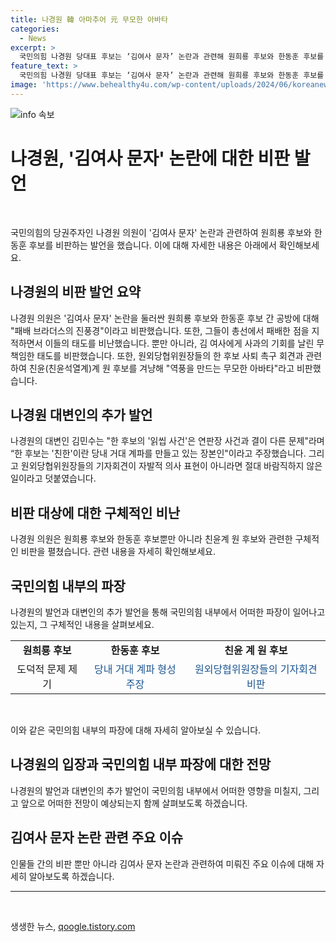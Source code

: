 ```yaml
---
title: 나경원 韓 아마추어 元 무모한 아바타
categories:
  - News
excerpt: >
  국민의힘 나경원 당대표 후보는 ‘김여사 문자’ 논란과 관련해 원희룡 후보와 한동훈 후보를 비판했다. 나 후보는 총선에서 패배한 두 후보를 거론하며, 김여사에게 대한 책임을 회피한 것으로 지적했다. 또한, 원외당협위원장들이 한 후보 사퇴 촉구 회견을 추진한 것과 관련, 친윤(친윤석열계)계 원 후보를 겨냥해 비판했다. 한 후보의 읽씹 사건은 연판장 사건과 결이 다른 문제라며, 계파 간 갈등을 지적했다.
feature_text: >
  국민의힘 나경원 당대표 후보는 ‘김여사 문자’ 논란과 관련해 원희룡 후보와 한동훈 후보를 비판했다. 나 후보는 총선에서 패배한 두 후보를 거론하며, 김여사에게 대한 책임을 회피한 것으로 지적했다. 또한, 원외당협위원장들이 한 후보 사퇴 촉구 회견을 추진한 것과 관련, 친윤(친윤석열계)계 원 후보를 겨냥해 비판했다. 한 후보의 읽씹 사건은 연판장 사건과 결이 다른 문제라며, 계파 간 갈등을 지적했다.
image: 'https://www.behealthy4u.com/wp-content/uploads/2024/06/koreanews.jpg'
---
```


<p><img src="https://www.behealthy4u.com/wp-content/uploads/2024/06/koreanews.jpg" alt="info 속보" /></p>

<h1 data-ke-size="size26">나경원, '김여사 문자' 논란에 대한 비판 발언</h1>

<p data-ke-size="size16">&nbsp;</p>

<p data-ke-size="size16">국민의힘의 당권주자인 나경원 의원이 '김여사 문자' 논란과 관련하여 원희룡 후보와 한동훈 후보를 비판하는 발언을 했습니다. 이에 대해 자세한 내용은 아래에서 확인해보세요.</p>

<h2 data-ke-size="size24">나경원의 비판 발언 요약</h2>

<p data-ke-size="size16">나경원 의원은 '김여사 문자' 논란을 둘러싼 원희룡 후보와 한동훈 후보 간 공방에 대해 "패배 브라더스의 진풍경"이라고 비판했습니다. 또한, 그들이 총선에서 패배한 점을 지적하면서 이들의 태도를 비난했습니다. 뿐만 아니라, 김 여사에게 사과의 기회를 날린 무책임한 태도를 비판했습니다. 또한, 원외당협위원장들의 한 후보 사퇴 촉구 회견과 관련하여 친윤(친윤석열계)계 원 후보를 겨냥해 "역풍을 만드는 무모한 아바타"라고 비판했습니다.</p>

<h2 data-ke-size="size24">나경원 대변인의 추가 발언</h2>

<p data-ke-size="size16">나경원의 대변인 김민수는 "한 후보의 '읽씹 사건'은 연판장 사건과 결이 다른 문제"라며 “한 후보는 '친한'이란 당내 거대 계파를 만들고 있는 장본인"이라고 주장했습니다. 그리고 원외당협위원장들의 기자회견이 자발적 의사 표현이 아니라면 절대 바람직하지 않은 일이라고 덧붙였습니다.</p>

<h2 data-ke-size="size24">비판 대상에 대한 구체적인 비난</h2>

<p data-ke-size="size16">나경원 의원은 원희룡 후보와 한동훈 후보뿐만 아니라 친윤계 원 후보와 관련한 구체적인 비판을 펼쳤습니다. 관련 내용을 자세히 확인해보세요.</p>

<h2 data-ke-size="size24">국민의힘 내부의 파장</h2>

<p data-ke-size="size16">나경원의 발언과 대변인의 추가 발언을 통해 국민의힘 내부에서 어떠한 파장이 일어나고 있는지, 그 구체적인 내용을 살펴보세요.</p>

<table>
<tbody>
<tr>
<td style="text-align: center; height: 17px;"><b>원희룡 후보</b></td>
<td style="text-align: center; height: 17px;"><b>한동훈 후보</b></td>
<td style="text-align: center; height: 17px;"><b>친윤 계 원 후보</b></td>
</tr>
<tr>
<td style="text-align: center; height: 17px;">도덕적 문제 제기</td>
<td style="text-align: center; height: 17px;"><span style="color: #1a5490;">당내 거대 계파 형성 주장</span></td>
<td style="text-align: center; height: 17px;"><span style="color: #1a5490;">원외당협위원장들의 기자회견 비판</span></td>
</tr>
</tbody>
</table>

<p data-ke-size="size16">&nbsp;</p>

<p data-ke-size="size16">이와 같은 국민의힘 내부의 파장에 대해 자세히 알아보실 수 있습니다.</p>

<h2 data-ke-size="size24">나경원의 입장과 국민의힘 내부 파장에 대한 전망</h2>

<p data-ke-size="size16">나경원의 발언과 대변인의 추가 발언이 국민의힘 내부에서 어떠한 영향을 미칠지, 그리고 앞으로 어떠한 전망이 예상되는지 함께 살펴보도록 하겠습니다.</p>

<h2 data-ke-size="size24">김여사 문자 논란 관련 주요 이슈</h2>

<p data-ke-size="size16">인물들 간의 비판 뿐만 아니라 김여사 문자 논란과 관련하여 미뤄진 주요 이슈에 대해 자세히 알아보도록 하겠습니다.</p>

<hr>

<p data-ke-size="size16">&nbsp;</p>
생생한 뉴스, <a href="https://qoogle.tistory.com" rel="dofollow">qoogle.tistory.com</a>



